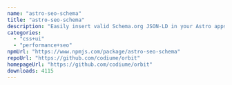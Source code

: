 ```yaml
---
name: "astro-seo-schema"
title: "astro-seo-schema"
description: "Easily insert valid Schema.org JSON-LD in your Astro apps."
categories:
  - "css+ui"
  - "performance+seo"
npmUrl: "https://www.npmjs.com/package/astro-seo-schema"
repoUrl: "https://github.com/codiume/orbit"
homepageUrl: "https://github.com/codiume/orbit"
downloads: 4115
---
```

